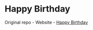 # Happy Birthday

Original repo - Website - [Happy Birthday](https://rishabh04-02.github.io/happy-birthday/)